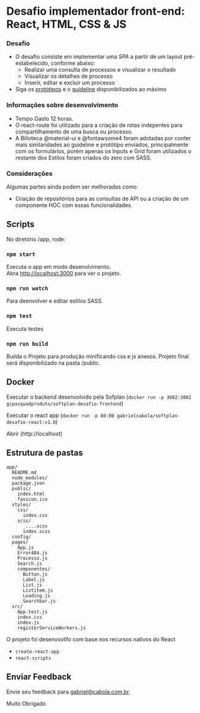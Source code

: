 # Desafio implementador front-end: React, HTML, CSS & JS


### Desafio
- O desafio consiste em implementar uma *SPA* a partir de um layout pré-estabelecido, conforme abaixo:
    - Realizar uma consulta de processos e visualizar o resultado
    - Visualizar os detalhes de processo
    - Inserir, editar e excluir um processo
- Siga os [protótipos](https://www.figma.com/proto/BTa9Vpz4S1XUscURxANvFH5Z/DESAFIO?node-id=19%3A70&scaling=scale-down&redirected=1) e o [guideline](https://www.figma.com/proto/BTa9Vpz4S1XUscURxANvFH5Z/DESAFIO?node-id=27%3A1&scaling=contain&redirected=1) disponibilizados ao máximo


### Informações sobre desenvolvimento
- Tempo Gasto 12 horas.
- O react-route foi utilizado para a criação de rotas indepentes para compartilhamento de uma busca ou processo.
- A Bilioteca @material-ui e @fontawsome4 foram adotadas por conter mais similaridades ao guideline e protótipo enviados, principalmente com os formulários, porém apenas os Inputs e Grid foram utilizados o restante dos Estilos foram criados do zero com SASS.


### Considerações
Algumas partes ainda podem ser melhoradas como:
- Criação de repositórios para as consultas de API ou a criação de um componente HOC com essas funcionalidades.


##  Scripts

No diretório /app, rode:

### `npm start`

Executa o app em modo desenolvimento.<br>
Abra [http://localhost:3000](http://localhost:3000) para ver o projeto.

### `npm run watch`

Para deenvolver e editar estilos SASS.

### `npm test`

Executa testes<br>

### `npm run build`

Builda o Projeto para produção minificando css e js anexos.
Projeto final será disponibilizado na pasta /public.

## Docker
Executar o backend desenvolvido pela Sofplan
(`docker run -p 3002:3002 gcpasquadproduto/softplan-desafio-frontend`)

Executar o react app
(`docker run -p 80:80 gabrielcabola/softplan-desafio-react:v1.0`)

Abrir (http://localhost)


## Estrutura de pastas

```
app/
  README.md
  node_modules/
  package.json  
  public/
    index.html
    favicon.ico
  styles/
    css/
      index.css
    scss/
      _....scss
      index.scss
  config/
  pages/
    App.js
    Error404.js
    Processo.js
    Search.js
    componentes/
      Button.js
      Label.js
      List.js
      Listitem.js
      Loading.js
      Searchbar.js
  src/
    App.test.js
    index.css
    index.js
    registerServiceWorkers.js
```


O projeto foi desenvovlifo com base nos recursos nativos do React

* `create-react-app`
* `react-scripts`


## Enviar Feedback

Envie seu feedback para  [gabriel@cabola.com.br](mailto:gabriel@cabola.com.br).


Muito Obrigado

